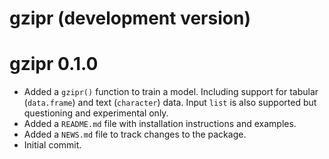 # gzipr (development version)

# gzipr 0.1.0

* Added a `gzipr()` function to train a model. Including support for tabular (`data.frame`) and text (`character`) data. Input `list` is also supported but questioning and experimental only.
* Added a `README.md` file with installation instructions and examples.
* Added a `NEWS.md` file to track changes to the package.
* Initial commit.
